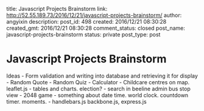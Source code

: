 title: Javascript Projects Brainstorm
link: http://52.55.189.73/2016/12/21/javascript-projects-brainstorm/
author: angyixin
description: 
post_id: 498
created: 2016/12/21 08:30:28
created_gmt: 2016/12/21 08:30:28
comment_status: closed
post_name: javascript-projects-brainstorm
status: private
post_type: post

# Javascript Projects Brainstorm

Ideas \- Form validation and writing into database and retrieving it for display \- Random Quote \- Random Quiz \- Calculator \- Childcare centres on map. leaflet.js \- tables and charts. election? \- search in beeline admin bus stop view \- 2048 game \- something about date time. world clock. countdown timer. moments. \- handlebars.js backbone.js, express.js